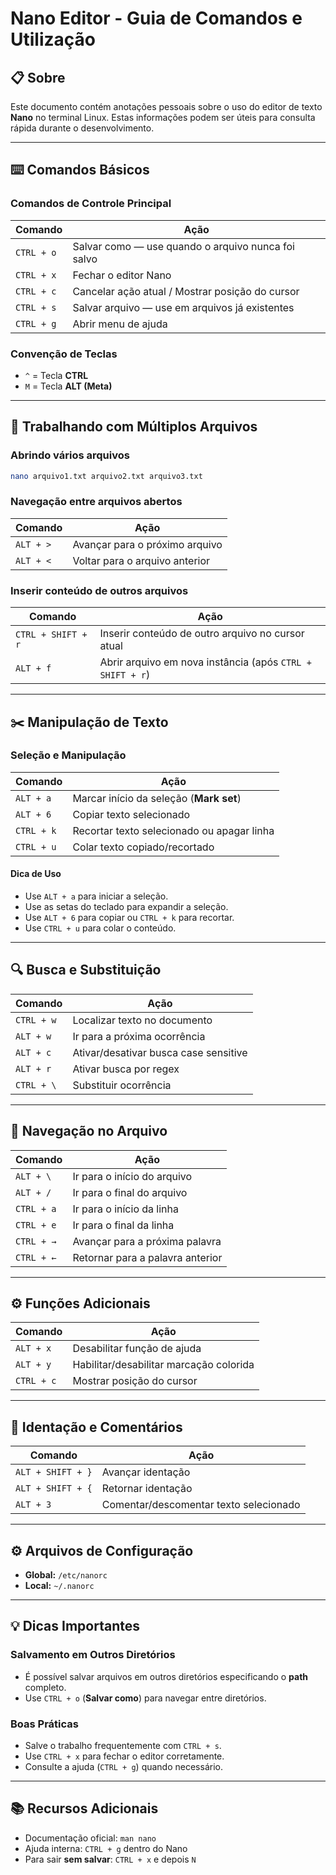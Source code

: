 # Nano Editor - Guia de Comandos e Utilização

## 📋 Sobre
Este documento contém anotações pessoais sobre o uso do editor de texto **Nano** no terminal Linux.
Estas informações podem ser úteis para consulta rápida durante o desenvolvimento.

---

## ⌨️ Comandos Básicos

### Comandos de Controle Principal
| Comando      | Ação                                                   |
|--------------|--------------------------------------------------------|
| `CTRL + o`   | Salvar como — use quando o arquivo nunca foi salvo     |
| `CTRL + x`   | Fechar o editor Nano                                   |
| `CTRL + c`   | Cancelar ação atual / Mostrar posição do cursor        |
| `CTRL + s`   | Salvar arquivo — use em arquivos já existentes         |
| `CTRL + g`   | Abrir menu de ajuda                                    |

### Convenção de Teclas
- `^` = Tecla **CTRL**  
- `M` = Tecla **ALT (Meta)**

---

## 📂 Trabalhando com Múltiplos Arquivos

### Abrindo vários arquivos
```bash
nano arquivo1.txt arquivo2.txt arquivo3.txt
```

### Navegação entre arquivos abertos
| Comando     | Ação                             |
|-------------|----------------------------------|
| `ALT + >`   | Avançar para o próximo arquivo   |
| `ALT + <`   | Voltar para o arquivo anterior   |

### Inserir conteúdo de outros arquivos
| Comando              | Ação                                                           |
|----------------------|----------------------------------------------------------------|
| `CTRL + SHIFT + r`   | Inserir conteúdo de outro arquivo no cursor atual              |
| `ALT + f`            | Abrir arquivo em nova instância (após `CTRL + SHIFT + r`)      |

---

## ✂️ Manipulação de Texto

### Seleção e Manipulação
| Comando     | Ação                                              |
|-------------|---------------------------------------------------|
| `ALT + a`   | Marcar início da seleção (**Mark set**)           |
| `ALT + 6`   | Copiar texto selecionado                          |
| `CTRL + k`  | Recortar texto selecionado ou apagar linha        |
| `CTRL + u`  | Colar texto copiado/recortado                     |

#### Dica de Uso
- Use `ALT + a` para iniciar a seleção.  
- Use as setas do teclado para expandir a seleção.  
- Use `ALT + 6` para copiar ou `CTRL + k` para recortar.  
- Use `CTRL + u` para colar o conteúdo.  

---

## 🔍 Busca e Substituição

| Comando         | Ação                                 |
|-----------------|--------------------------------------|
| `CTRL + w`      | Localizar texto no documento         |
| `ALT + w`       | Ir para a próxima ocorrência         |
| `ALT + c`       | Ativar/desativar busca case sensitive|
| `ALT + r`       | Ativar busca por regex               |
| `CTRL + \`      | Substituir ocorrência                |

---

## 🧭 Navegação no Arquivo

| Comando             | Ação                                 |
|---------------------|--------------------------------------|
| `ALT + \`           | Ir para o início do arquivo          |
| `ALT + /`           | Ir para o final do arquivo           |
| `CTRL + a`          | Ir para o início da linha            |
| `CTRL + e`          | Ir para o final da linha             |
| `CTRL + →`          | Avançar para a próxima palavra       |
| `CTRL + ←`          | Retornar para a palavra anterior     |

---

## ⚙️ Funções Adicionais

| Comando              | Ação                                         |
|----------------------|----------------------------------------------|
| `ALT + x`            | Desabilitar função de ajuda                  |
| `ALT + y`            | Habilitar/desabilitar marcação colorida      |
| `CTRL + c`           | Mostrar posição do cursor                    |

---

## 📝 Identação e Comentários

| Comando                | Ação                                         |
|------------------------|----------------------------------------------|
| `ALT + SHIFT + }`      | Avançar identação                            |
| `ALT + SHIFT + {`      | Retornar identação                           |
| `ALT + 3`              | Comentar/descomentar texto selecionado       |

---

## ⚙️ Arquivos de Configuração

- **Global:** `/etc/nanorc`
- **Local:** `~/.nanorc`

---

## 💡 Dicas Importantes

### Salvamento em Outros Diretórios
- É possível salvar arquivos em outros diretórios especificando o **path** completo.  
- Use `CTRL + o` (**Salvar como**) para navegar entre diretórios.

### Boas Práticas
- Salve o trabalho frequentemente com `CTRL + s`.  
- Use `CTRL + x` para fechar o editor corretamente.  
- Consulte a ajuda (`CTRL + g`) quando necessário.  

---

## 📚 Recursos Adicionais
- Documentação oficial: `man nano`  
- Ajuda interna: `CTRL + g` dentro do Nano  
- Para sair **sem salvar**: `CTRL + x` e depois `N`
